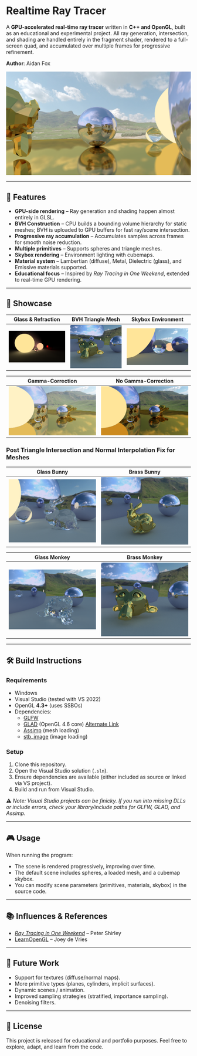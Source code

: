 # Realtime Ray Tracer  

A **GPU-accelerated real-time ray tracer** written in **C++ and OpenGL**, built as an educational and experimental project. All ray generation, intersection, and shading are handled entirely in the fragment shader, rendered to a full-screen quad, and accumulated over multiple frames for progressive refinement.  

**Author**: Aidan Fox  

![](screenshots/gamma_corrected_mirror_monkey.png)

---

## 🚀 Features  

- **GPU-side rendering** – Ray generation and shading happen almost entirely in GLSL.  
- **BVH Construction** – CPU builds a bounding volume hierarchy for static meshes; BVH is uploaded to GPU buffers for fast ray/scene intersection.  
- **Progressive ray accumulation** – Accumulates samples across frames for smooth noise reduction.  
- **Multiple primitives** – Supports spheres and triangle meshes.  
- **Skybox rendering** – Environment lighting with cubemaps.  
- **Material system** – Lambertian (diffuse), Metal, Dielectric (glass), and Emissive materials supported.  
- **Educational focus** – Inspired by *Ray Tracing in One Weekend*, extended to real-time GPU rendering.  

---

## 📸 Showcase  

| Glass & Refraction | BVH Triangle Mesh | Skybox Environment | 
|--------------------|-------------------|--------------------|
| ![](screenshots/Realtime_image1.png) | ![](screenshots/brass-monkey.png) | ![](screenshots/skybox_render2.png) |

| Gamma-Correction | No Gamma-Correction |
|------------------|---------------------|
| ![](screenshots/gamma_correction.png) | ![](screenshots/no_gamma.png) |

### Post Triangle Intersection and Normal Interpolation Fix for Meshes

| Glass Bunny | Brass Bunny |
|-------------|-------------|
| ![](screenshots/glass-bunny.png) | ![](screenshots/brass-bunny.png) |

| Glass Monkey | Brass Monkey |
|-------------|-------------|
| ![](screenshots/glass-monkey.png) | ![](screenshots/brass-monkey.png) |

---

## 🛠️ Build Instructions  

### Requirements  
- Windows  
- Visual Studio (tested with VS 2022)  
- OpenGL **4.3+** (uses SSBOs)  
- Dependencies:  
  - [GLFW](https://www.glfw.org/)  
  - [GLAD](https://glad.dav1d.de/) (OpenGL 4.6 core)  [Alternate Link](https://gen.glad.sh/)
  - [Assimp](https://github.com/assimp/assimp) (mesh loading)  
  - [stb_image](https://github.com/nothings/stb) (image loading)  

### Setup  
1. Clone this repository.  
2. Open the Visual Studio solution (`.sln`).  
3. Ensure dependencies are available (either included as source or linked via VS project).  
4. Build and run from Visual Studio.  

⚠️ *Note: Visual Studio projects can be finicky. If you run into missing DLLs or include errors, check your library/include paths for GLFW, GLAD, and Assimp.*  

---

## 🎮 Usage  

When running the program:  
- The scene is rendered progressively, improving over time.  
- The default scene includes spheres, a loaded mesh, and a cubemap skybox.  
- You can modify scene parameters (primitives, materials, skybox) in the source code.  

---

## 📚 Influences & References  

- [*Ray Tracing in One Weekend*](https://raytracing.github.io/) – Peter Shirley  
- [LearnOpenGL](https://learnopengl.com/) – Joey de Vries  

---

## 🔮 Future Work  

- Support for textures (diffuse/normal maps).  
- More primitive types (planes, cylinders, implicit surfaces).  
- Dynamic scenes / animation.  
- Improved sampling strategies (stratified, importance sampling).  
- Denoising filters.  

---

## 📜 License  

This project is released for educational and portfolio purposes. Feel free to explore, adapt, and learn from the code. 
